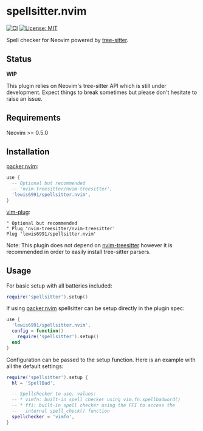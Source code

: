 # spellsitter.nvim

[![CI](https://github.com/lewis6991/spellsitter.nvim/workflows/CI/badge.svg?branch=master)](https://github.com/lewis6991/spellsitter.nvim/actions?query=workflow%3ACI)
[![License: MIT](https://img.shields.io/badge/License-MIT-yellow.svg)](https://opensource.org/licenses/MIT)

Spell checker for Neovim powered by [tree-sitter](https://github.com/tree-sitter/tree-sitter).

## Status
**WIP**

This plugin relies on Neovim's tree-sitter API which is still under development.
Expect things to break sometimes but please don't hesitate to raise an issue.

## Requirements
Neovim >= 0.5.0

## Installation

[packer.nvim](https://github.com/wbthomason/packer.nvim):
```lua
use {
  -- Optional but recommended
  -- 'nvim-treesitter/nvim-treesitter',
  'lewis6991/spellsitter.nvim',
}
```

[vim-plug](https://github.com/junegunn/vim-plug):
```vim
" Optional but recommended
" Plug 'nvim-treesitter/nvim-treesitter'
Plug 'lewis6991/spellsitter.nvim'
```

Note: This plugin does not depend on
[nvim-treesitter](https://github.com/nvim-treesitter/nvim-treesitter)
however it is recommended in order to easily install tree-sitter parsers.

## Usage

For basic setup with all batteries included:
```lua
require('spellsitter').setup()
```

If using [packer.nvim](https://github.com/wbthomason/packer.nvim) spellsitter can
be setup directly in the plugin spec:

```lua
use {
  'lewis6991/spellsitter.nvim',
  config = function()
    require('spellsitter').setup()
  end
}
```

Configuration can be passed to the setup function. Here is an example with all
the default settings:

```lua
require('spellsitter').setup {
  hl = 'SpellBad',

  -- Spellchecker to use. values:
  -- * vimfn: built-in spell checker using vim.fn.spellbadword()
  -- * ffi: built-in spell checker using the FFI to access the
  --   internal spell_check() function
  spellchecker = 'vimfn',
}
```

